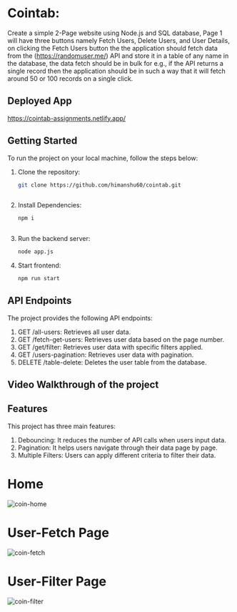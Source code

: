 # Cointab:
Create a simple 2-Page website using Node.js and SQL database, Page 1 will have three
buttons namely Fetch Users, Delete Users, and User Details, on clicking the Fetch Users button the
the application should fetch data from the (https://randomuser.me/) API and store it in a table of any
name in the database, the data fetch should be in bulk for e.g., if the API returns a single record
then the application should be in such a way that it will fetch around 50 or 100 records on a single
click.

## Deployed App
https://cointab-assignments.netlify.app/


## Getting Started
To run the project on your local machine, follow the steps below:

1. Clone the repository:

   ```bash
   git clone https://github.com/himanshu60/cointab.git
  
2. Install Dependencies:

   ```bash
   npm i 
  
3. Run the backend server:

   ```bash
   node app.js

4. Start frontend:

   ```bash
   npm run start

## API Endpoints
The project provides the following API endpoints:

1. GET /all-users: Retrieves all user data.
2. GET /fetch-get-users: Retrieves user data based on the page number.
3. GET /get/filter: Retrieves user data with specific filters applied.
4. GET /users-pagination: Retrieves user data with pagination.
5. DELETE /table-delete: Deletes the user table from the database.

## Video Walkthrough of the project



## Features
This project has three main features:

1. Debouncing: It reduces the number of API calls when users input data.
2. Pagination: It helps users navigate through their data page by page.
3. Multiple Filters: Users can apply different criteria to filter their data.

# Home
![coin-home](https://github.com/himanshu60/cointab/assets/65457075/2df3cadc-02ce-4976-ac9d-2020007b61b8)

# User-Fetch Page

![coin-fetch](https://github.com/himanshu60/cointab/assets/65457075/2e1e4d31-6fa7-44e5-b265-5c81035f3b9e)

# User-Filter Page
![coin-filter](https://github.com/himanshu60/cointab/assets/65457075/279a0643-3adc-4ec6-96d5-74195a7e0623)
